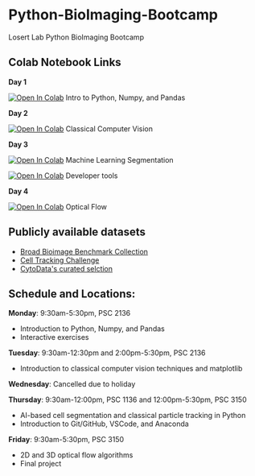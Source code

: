 # Python-BioImaging-Bootcamp
Losert Lab Python BioImaging Bootcamp

## Colab Notebook Links
**Day 1** 

[![Open In Colab](https://colab.research.google.com/assets/colab-badge.svg)](https://colab.research.google.com/drive/1KnOCil9uHsmN0S6ubkyp_ubCHLi3WDv7?usp=sharing)
Intro to Python, Numpy, and Pandas 

**Day 2**

[![Open In Colab](https://colab.research.google.com/assets/colab-badge.svg)](https://colab.research.google.com/drive/1WreOYCftQzIDT_t93DSNiQUpeYHVP_f-?usp=sharing)
Classical Computer Vision

**Day 3**

[![Open In Colab](https://colab.research.google.com/assets/colab-badge.svg)](https://colab.research.google.com/drive/1OQj1n9dCgRN9LYia6h1qrMnY75liRtAx?usp=sharing)
Machine Learning Segmentation 

[![Open In Colab](https://colab.research.google.com/assets/colab-badge.svg)](https://colab.research.google.com/drive/10bfhnpE7_S_xBrwbAnkuwlv79YRpzwgp?usp=sharing)
Developer tools 

**Day 4**

[![Open In Colab](https://colab.research.google.com/assets/colab-badge.svg)](https://colab.research.google.com/drive/1ZCfWgmS2i-0yqwlTwXWYULX-yiwwvmck?usp=sharing)
Optical Flow

## Publicly available datasets
- [Broad Bioimage Benchmark Collection](https://bbbc.broadinstitute.org/)
- [Cell Tracking Challenge](https://celltrackingchallenge.net/2d-datasets/)
- [CytoData's curated selction](https://github.com/cytodata/awesome-cytodata) 

## Schedule and Locations:

**Monday**: 9:30am-5:30pm, PSC 2136

- Introduction to Python, Numpy, and Pandas
- Interactive exercises

**Tuesday**: 9:30am-12:30pm and 2:00pm-5:30pm, PSC 2136

- Introduction to classical computer vision techniques and matplotlib

**Wednesday**: Cancelled due to holiday

**Thursday**: 9:30am-12:00pm, PSC 1136 and 12:00pm-5:30pm, PSC 3150

- AI-based cell segmentation and classical particle tracking in Python
- Introduction to Git/GitHub, VSCode, and Anaconda

**Friday**: 9:30am-5:30pm, PSC 3150

- 2D and 3D optical flow algorithms
- Final project
